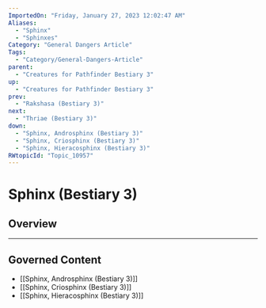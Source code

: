 ```yaml
---
ImportedOn: "Friday, January 27, 2023 12:02:47 AM"
Aliases:
  - "Sphinx"
  - "Sphinxes"
Category: "General Dangers Article"
Tags:
  - "Category/General-Dangers-Article"
parent:
  - "Creatures for Pathfinder Bestiary 3"
up:
  - "Creatures for Pathfinder Bestiary 3"
prev:
  - "Rakshasa (Bestiary 3)"
next:
  - "Thriae (Bestiary 3)"
down:
  - "Sphinx, Androsphinx (Bestiary 3)"
  - "Sphinx, Criosphinx (Bestiary 3)"
  - "Sphinx, Hieracosphinx (Bestiary 3)"
RWtopicId: "Topic_10957"
---
```

# Sphinx (Bestiary 3)
## Overview
---
## Governed Content
- [[Sphinx, Androsphinx (Bestiary 3)]]
- [[Sphinx, Criosphinx (Bestiary 3)]]
- [[Sphinx, Hieracosphinx (Bestiary 3)]]

